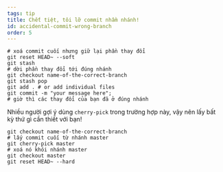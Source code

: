 ```yaml
---
tags: tip
title: Chết tiệt, tôi lỡ commit nhầm nhánh!
id: accidental-commit-wrong-branch
order: 5
---
```


```git
# xoá commit cuối nhưng giữ lại phần thay đổi
git reset HEAD~ --soft
git stash
# dời phần thay đổi tới đúng nhánh
git checkout name-of-the-correct-branch
git stash pop
git add . # or add individual files
git commit -m "your message here";
# giờ thì các thay đổi của bạn đã ở đúng nhánh
```

Nhiều người gợi ý dùng `cherry-pick` trong trường hợp này, vậy nên lấy bất kỳ thứ gì cần thiết với bạn!

```git
git checkout name-of-the-correct-branch
# lấy commit cuối từ nhánh master
git cherry-pick master
# xoá nó khỏi nhánh master
git checkout master
git reset HEAD~ --hard
```
